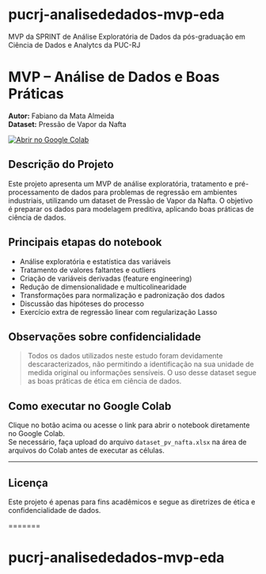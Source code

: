 # pucrj-analisededados-mvp-eda
MVP da SPRINT de Análise Exploratória de Dados da pós-graduação em Ciência de Dados e Analytcs da PUC-RJ

# MVP – Análise de Dados e Boas Práticas

**Autor:** Fabiano da Mata Almeida  
**Dataset:** Pressão de Vapor da Nafta

[![Abrir no Google Colab](https://colab.research.google.com/assets/colab-badge.svg)](https://colab.research.google.com/github/fdamata/pucrj-analisededados-mvp-eda/blob/master/mvp_sprint_01_fma_2025.ipynb)

## Descrição do Projeto

Este projeto apresenta um MVP de análise exploratória, tratamento e pré-processamento de dados para problemas de regressão em ambientes industriais, utilizando um dataset de Pressão de Vapor da Nafta. O objetivo é preparar os dados para modelagem preditiva, aplicando boas práticas de ciência de dados.

## Principais etapas do notebook

- Análise exploratória e estatística das variáveis
- Tratamento de valores faltantes e outliers
- Criação de variáveis derivadas (feature engineering)
- Redução de dimensionalidade e multicolinearidade
- Transformações para normalização e padronização dos dados
- Discussão das hipóteses do processo
- Exercício extra de regressão linear com regularização Lasso

## Observações sobre confidencialidade

> Todos os dados utilizados neste estudo foram devidamente descaracterizados, não permitindo a identificação na sua unidade de medida original ou informações sensíveis. O uso desse dataset segue as boas práticas de ética em ciência de dados.

## Como executar no Google Colab

Clique no botão acima ou acesse o link para abrir o notebook diretamente no Google Colab.  
Se necessário, faça upload do arquivo `dataset_pv_nafta.xlsx` na área de arquivos do Colab antes de executar as células.

---

## Licença

Este projeto é apenas para fins acadêmicos e segue as diretrizes de ética e confidencialidade de dados.

=======
# pucrj-analisededados-mvp-eda
